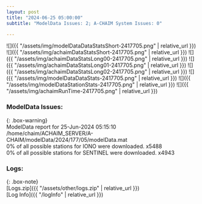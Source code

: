 ```yaml
---
layout: post
title: "2024-06-25 05:00:00"
subtitle: "ModelData Issues: 2; A-CHAIM System Issues: 0"

---
```


![]({{ "/assets/img/modelDataDataStatsShort-2417705.png" | relative_url }})
![]({{ "/assets/img/achaimDataStatsShort-2417705.png" | relative_url }})
![]({{ "/assets/img/achaimDataStatsLong00-2417705.png" | relative_url }})
![]({{ "/assets/img/achaimDataStatsLong01-2417705.png" | relative_url }})
![]({{ "/assets/img/achaimDataStatsLong02-2417705.png" | relative_url }})
![]({{ "/assets/img/modelDataDataStats-2417705.png" | relative_url }})
![]({{ "/assets/img/modelDataStationStats-2417705.png" | relative_url }})
![]({{ "/assets/img/achaimRunTime-2417705.png" | relative_url }})


### ModelData Issues:  
  
{: .box-warning}  
 ModelData report for 25-Jun-2024 05:15:10   
 /home/chaim/ACHAIM_SERVER/A-CHAIM/modelData/2024/177/05/modelData.mat   
 0% of all possible stations for IONO were downloaded. x5488   
 0% of all possible stations for SENTINEL were downloaded. x4943   
  


### Logs:  
  
{: .box-note}  
[Logs.zip]({{ "/assets/other/logs.zip" | relative_url }})  
[Log Info]({{ "/logInfo" | relative_url }})  
